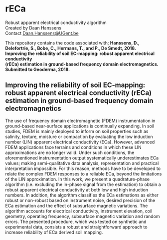 # rECa
Robust apparent electrical conductivity algorithm  
Created by Daan Hanssens  
Contact Daan.Hanssens@UGent.be  

This repository contains the code associated with;
**Hanssens, D., Delefortrie, S., Bobe, C., Hermans, T., and P., De Smedt, 2018.  
Improving the reliability of soil EC-mapping: robust apparent electrical conductivity  
(rECa) estimation in ground-based frequency domain electromagnetics. Submitted to Geoderma, 2018.**

## Improving the reliability of soil EC-mapping: robust apparent electrical conductivity (rECa) estimation in ground-based frequency domain electromagnetics
The use of frequency domain electromagnetic (FDEM) instrumentation in ground-based near-surface applications is continually expanding. In soil studies, FDEM is mainly deployed to inform on soil properties such as salinity, texture, moisture or compaction by evaluating the low induction number (LIN) apparent electrical conductivity (ECa). However, advanced FDEM applications face terrains and conditions in which these LIN approximations are no longer valid. Under such conditions, the aforementioned instrumentation output systematically underestimates ECa values; making semi-qualitative data analysis, representation and practical interpretation impossible. For this reason, methods have to be developed to relate the complex FDEM responses to a reliable ECa, beyond the limitations of the LIN approximation. In this work, we present a quadrature-phase algorithm (i.e. excluding the in-phase signal from the estimation) to obtain a robust apparent electrical conductivity at both low and high induction numbers. In addition, the algorithm classifies the ECa estimations as either robust or non-robust based on instrument noise, desired precision of the ECa estimation and the effect of subsurface magnetic variations. The algorithm accounts for electrical conductivity, instrument elevation, coil geometry, operating frequency, subsurface magnetic variation and random errors. The presented procedure, which was tested on synthetic and experimental data, consists a robust and straightforward approach to increase reliability of ECa derived soil mapping.

